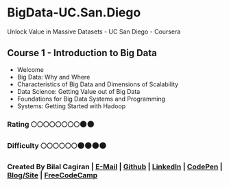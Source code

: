 # BigData-UC.San.Diego
Unlock Value in Massive Datasets - UC San Diego - Coursera

## Course 1 - Introduction to Big Data
* Welcome
* Big Data: Why and Where
* Characteristics of Big Data and Dimensions of Scalability
* Data Science: Getting Value out of Big Data
* Foundations for Big Data Systems and Programming
* Systems: Getting Started with Hadoop

### Rating     :full_moon::full_moon::full_moon::full_moon::full_moon::full_moon::full_moon::full_moon::new_moon::new_moon:
### Difficulty :full_moon::full_moon::full_moon::full_moon::full_moon::full_moon::new_moon::new_moon::new_moon::new_moon:

### Created By Bilal Cagiran | [E-Mail](mailto:bcagiran@hotmail.com) | [Github](https://github.com/extwiii/) | [LinkedIn](https://linkedin.com/in/bilalcagiran) | [CodePen](http://codepen.io/extwiii/) | [Blog/Site](http://bilalcagiran.com) | [FreeCodeCamp](https://www.freecodecamp.com/extwiii) 
